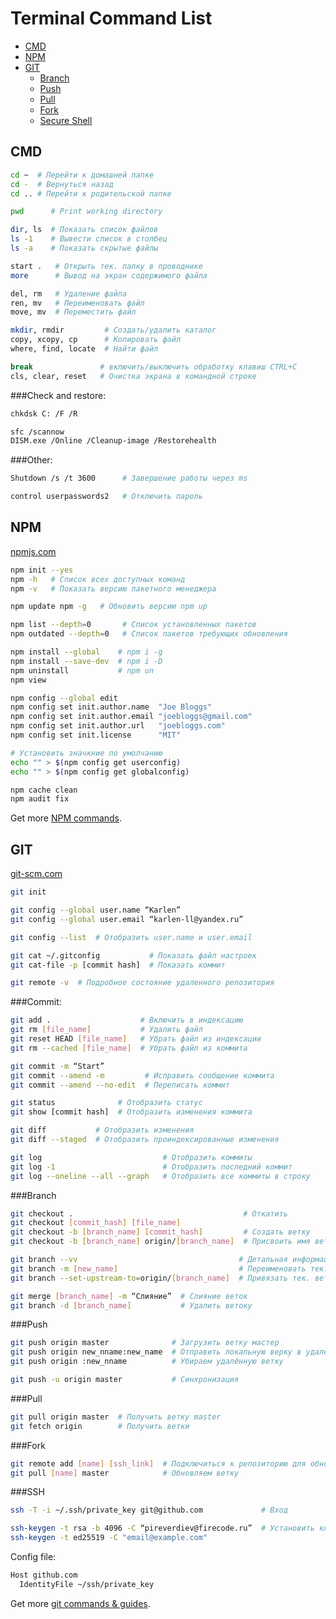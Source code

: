 [npm]: https://www.npmjs.com/ "Official site"
[git]: https://git-scm.com/ "Official site"
[npm_docs]: https://docs.npmjs.com/cli-documentation/ "Documentation"
[git_docs]: https://git-scm.com/docs "Reference"

# Terminal Command List
* [CMD](#CMD)
* [NPM](#NPM)
* [GIT](#GIT)
    * [Branch](#Branch)
    * [Push](#Push)
    * [Pull](#Push)
    * [Fork](#Push)
    * [Secure Shell](#SSH)

## CMD
```bash
cd ~  # Перейти к домашней папке
cd -  # Вернуться назад
cd .. # Перейти к родительской папке
```

```bash
pwd      # Print working directory

dir, ls  # Показать список файлов
ls -1    # Вывести список в столбец
ls -a    # Показать скрытые файлы
```

```bash
start .   # Открыть тек. папку в проводнике
more      # Вывод на экран содержимого файла
```

```bash
del, rm   # Удаление файла
ren, mv   # Переименовать файл
move, mv  # Переместить файл

mkdir, rmdir         # Создать/удалить каталог
copy, xcopy, cp      # Копировать файл
where, find, locate  # Найти файл
``` 

```bash
break               # включить/выключить обработку клавиш CTRL+C
cls, clear, reset   # Очистка экрана в командной строке 
``` 

###Check and restore:
```bash
chkdsk C: /F /R
```

```bash
sfc /scannow
DISM.exe /Online /Cleanup-image /Restorehealth   
```

###Other:

```bash
Shutdown /s /t 3600      # Завершение работы через ms
```

```bash
control userpasswords2   # Отключить пароль
```

## NPM
[npmjs.com][npm]

```bash
npm init --yes
npm -h   # Список всех доступных команд
npm -v   # Показать версию пакетного менеджера
```

```bash
npm update npm -g   # Обновить версию npm up
```

```bash
npm list --depth=0       # Список установленных пакетов
npm outdated --depth=0   # Список пакетов требующих обновления
```

```bash
npm install --global    # npm i -g
npm install --save-dev  # npm i -D
npm uninstall           # npm un
npm view 
```

```bash
npm config --global edit
npm config set init.author.name  "Joe Bloggs"
npm config set init.author.email "joebloggs@gmail.com"
npm config set init.author.url   "joebloggs.com"
npm config set init.license      "MIT"

# Установить значкние по умолчанию
echo "" > $(npm config get userconfig) 
echo "" > $(npm config get globalconfig)
```

```bash
npm cache clean
npm audit fix
```
Get more [NPM commands][npm_docs].

## GIT
[git-scm.com][git]

```bash
git init
```

```bash
git config --global user.name “Karlen” 
git config --global user.email “karlen-ll@yandex.ru”

git config --list  # Отобразить user.name и user.email
```

```bash
git cat ~/.gitconfig           # Показать файл настроек
git cat-file -p [commit hash]  # Показать коммит
```

```bash
git remote -v  # Подробное состояние удаленного репозитория
```

###Commit:

```bash
git add .                    # Включить в индексацию
git rm [file_name]           # Удалить файл
git reset HEAD [file_name]   # Убрать файл из индексации
git rm --cached [file_name]  # Убрать файл из коммита
```

```bash
git commit -m “Start”
git commit --amend -m         # Исправить сообщение коммита
git commit --amend --no-edit  # Переписать коммит
```

```bash
git status              # Отобразить статус
git show [commit hash]  # Отобразить изменения коммита
```

```bash
git diff           # Отобразить изменения
git diff --staged  # Отобразить проиндексированные изменения
```

```bash
git log                           # Отобразить коммиты
git log -1                        # Отобразить последний коммит
git log --oneline --all --graph   # Отобразить все коммиты в строку
```

###Branch
```bash
git checkout .                                      # Откатить
git checkout [commit_hash] [file_name]
git checkout -b [branch_name] [commit_hash]         # Создать ветку
git checkout -b [branch_name] origin/[branch_name]  # Присвоить имя ветки
```

```bash
git branch --vv                                    # Детальная информация
git branch -m [new_name]                           # Переименовать тек. ветку
git branch --set-upstream-to=origin/[branch_name]  # Привязать тек. ветку
```

```bash
git merge [branch_name] -m “Слияние”  # Слияние веток
git branch -d [branch_name]           # Удалить ветоку
```

###Push
```bash
git push origin master              # Загрузить ветку мастер
git push origin new_nname:new_name  # Отправить локальную верку в удалённую
git push origin :new_nname          # Убираем удалённую ветку

git push -u origin master           # Синхронизация 
```

###Pull
```bash
git pull origin master  # Получить ветку master
git fetch origin        # Получить ветки 
```

###Fork
```bash
git remote add [name] [ssh_link]  # Подключиться к репозиторию для обновления
git pull [name] master            # Обновляем ветку
```

###SSH
```bash
ssh -T -i ~/.ssh/private_key git@github.com             # Вход

ssh-keygen -t rsa -b 4096 -C “pireverdiev@firecode.ru”  # Установить ключ
ssh-keygen -t ed25519 -C "email@example.com"
```

Config file:
```bash
Host github.com
  IdentityFile ~/ssh/private_key
```

Get more [git commands & guides][git_docs].
